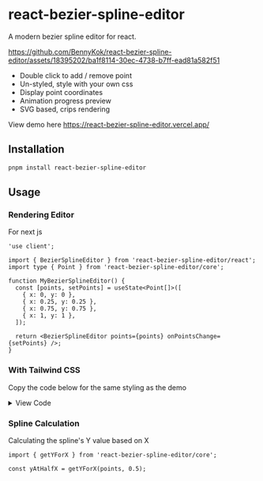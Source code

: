 # react-bezier-spline-editor

A modern bezier spline editor for react.

https://github.com/BennyKok/react-bezier-spline-editor/assets/18395202/ba1f8114-30ec-4738-b7ff-ead81a582f51

- Double click to add / remove point
- Un-styled, style with your own css
- Display point coordinates
- Animation progress preview
- SVG based, crips rendering

View demo here https://react-bezier-spline-editor.vercel.app/

## Installation

```bash
pnpm install react-bezier-spline-editor
```

## Usage

### Rendering Editor

For next js

```tsx
'use client';
```

```tsx
import { BezierSplineEditor } from 'react-bezier-spline-editor/react';
import type { Point } from 'react-bezier-spline-editor/core';
```

```tsx
function MyBezierSplineEditor() {
  const [points, setPoints] = useState<Point[]>([
    { x: 0, y: 0 },
    { x: 0.25, y: 0.25 },
    { x: 0.75, y: 0.75 },
    { x: 1, y: 1 },
  ]);

  return <BezierSplineEditor points={points} onPointsChange={setPoints} />;
}
```

### With Tailwind CSS

Copy the code below for the same styling as the demo

<details>
  <summary>View Code</summary>

```tsx
<BezierSplineEditor
  points={points}
  onPointsChange={setPoints}
  showPoints={showPoints}
  backgroundLineProps={{
    className: 'stroke-gray-200',
  }}
  indicatorProps={{
    className: 'fill-current text-blue-400 animate-in fade-in',
  }}
  curveProps={{
    className: 'stroke-blue-400 stroke-2 animate-in fade-in',
  }}
  controlPointLineProps={{
    className: 'stroke-gray-400',
  }}
  containerProps={{
    className: 'ring-1 rounded-lg shadow-md',
  }}
  anchorPointProps={{
    r: 8,
    className:
      'fill-current text-blue-500 hover:text-blue-600 hover:stroke-sky-400 hover:stroke-2 transition-colors',
  }}
  controlPointProps={{
    r: 6,
    className:
      'fill-current text-transparent hover:text-blue-300 stroke-sky-400 stroke-2 transition-colors',
  }}
/>
```

</details>

### Spline Calculation

Calculating the spline's Y value based on X

```tsx
import { getYForX } from 'react-bezier-spline-editor/core';
```

```tsx
const yAtHalfX = getYForX(points, 0.5);
```
